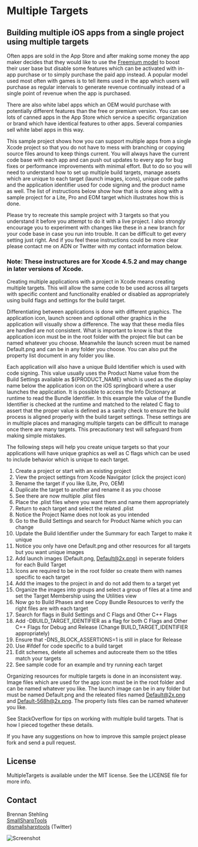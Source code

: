 # Multiple Targets

## Building multiple iOS apps from a single project using multiple targets

Often apps are sold in the App Store and after making some money the app maker decides that they would like
to use the [Freemium model](http://en.wikipedia.org/wiki/Freemium) to boost their user base but disable some
features which can be activated with in-app purchase or to simply purchase the paid app instead. A popular model
used most often with games is to tell items used in the app which users will purchase as regular intervals to
generate revenue continually instead of a single point of revenue when the app is purchased.

There are also white label apps which an OEM would purchase with potentially different features than the free
or premium version. You can see lots of canned apps in the App Store which service a specific organization or
brand which have identical features to other apps. Several companies sell white label apps in this way.

This sample project shows how you can support multiple apps from a single Xcode project so that you do not have
to mess with branching or copying source files around to keep things current. You will always have the current
code base with each app and can push out updates to every app for bug fixes or performance improvements with
minimal effort. But to do so you will need to understand how to set up multiple build targets, manage assets 
which are unique to each target (launch images, icons), unique code paths and the application identifier used
for code signing and the product name as well. The list of instructions below show how that is done along with
a sample project for a Lite, Pro and EOM target which illustrates how this is done.

Please try to recreate this sample project with 3 targets so that you understand it before you attempt to do it
with a live project. I also strongly encourage you to experiment with changes like these in a new branch for
your code base in case you run into trouble. It can be difficult to get every setting just right. And if you feel
these instructions could be more clear please contact me on ADN or Twitter with my contact information below.

### Note: These instructures are for Xcode 4.5.2 and may change in later versions of Xcode.

Creating multiple applications with a project in Xcode means creating multiple targets. This will allow
the same code to be used across all targets with specific content and functionality enabled or disabled
as appropriately using build flags and settings for the build target.

Differentiating between applications is done with different graphics. The application icon, launch screen
and optionall other graphics in the application will visually show a difference. The way that these media
files are handled are not consistent. What is important to know is that the application icon must be in
the root folder with the project file but can be named whatever you choose. Meanwhile the launch screen 
must be named Default.png and can be in any folder you choose. You can also put the property list document
in any folder you like.

Each application will also have a unique Build Identifier which is used with code signing. This value 
usually uses the Product Name value from the Build Settings available as ${PRODUCT_NAME} which is used
as the display name below the application icon on the iOS springboard where a user launches the application.
It is possible to access the Info Dictionary at runtime to read the Bundle Identifier. In this example the
value of the Bundle Identifier is checked at the runtime and matched to the related C flag to assert that
the proper value is defined as a sanity check to ensure the build process is aligned properly with the 
build target settings. These settings are in multiple places and managing multiple targets can be difficult
to manage once there are many targets. This precautionary test will safeguard from making simple mistakes.

The following steps will help you create unique targets so that your applications will have unique graphics
as well as C flags which can be used to include behavior which is unique to each target.

1. Create a project or start with an existing project
2. View the project settings from Xcode Navigator (click the project icon)
3. Rename the target if you like (Lite, Pro, OEM)
4. Duplicate the target to another and rename it as you choose
5. See there are now multiple .plist files
6. Place the .plist files where you want them and name them appropriately
7. Return to each target and select the related .plist
8. Notice the Project Name does not look as you intended
9. Go to the Build Settings and search for Product Name which you can change
10. Update the Build Identifier under the Summary for each Target to make it unique
11. Notice you only have one Default.png and other resources for all targets but you want unique images
12. Add launch images (Default.png, Default@2x.png) in seperate folders for each Build Target
13. Icons are required to be in the root folder so create them with names specific to each target
14. Add the images to the project in and do not add them to a target yet
15. Organize the images into groups and select a group of files at a time and set the Target Membership using the Utilities view
16. Now go to Build Phases and see Copy Bundle Resources to verify the right files are with each target
17. Search for flags in Build Settings and C Flags and Other C++ Flags
18. Add -DBUILD_TARGET_IDENTIFIER as a flag for both C Flags and Other C++ Flags for Debug and Release (Change BUILD_TARGET_IDENTIFIER appropriately)
19. Ensure that -DNS_BLOCK_ASSERTIONS=1 is still in place for Release
20. Use #ifdef for code specific to a build target
21. Edit schemes, delete all schemes and autocreate them so the titles match your targets
22. See sample code for an example and try running each target

Organizing resources for multiple targets is done in an inconsistent way. Image files which are used for the app icon
must be in the root folder and can be named whatever you like. The launch image can be in any folder but must be named
Default.png and the releated files named Default@2x.png and Default-568h@2x.png. The property lists files can be named
whatever you like.

See StackOverflow for tips on working with multiple build targets. That is how I pieced together these details.

If you have any suggestions on how to improve this sample project please fork and send a pull request.

## License

MultipleTargets is available under the MIT license. See the LICENSE file for more info.

## Contact

Brennan Stehling  
[SmallSharpTools](http://www.smallsharptools.com/)  
[@smallsharptools](https://twitter.com/smallsharptools) (Twitter)  

![Screenshot](https://github.com/brennanMKE/MultipleTargets/raw/master/MultipleTargets.png)
